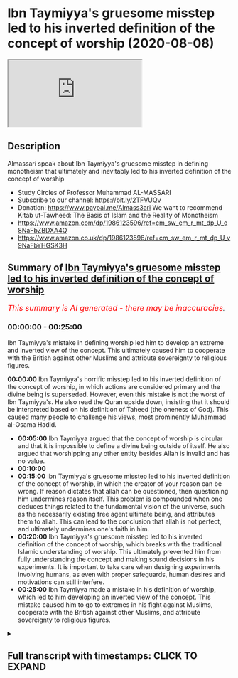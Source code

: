 # Ibn Taymiyya's gruesome misstep led to his inverted definition of the concept of worship (2020-08-08)

<iframe loading='lazy' allow='autoplay' src='https://www.youtube.com/embed/itqbL8KzOcs'></iframe>

## Description

Almassari speak about Ibn Taymiyya's gruesome misstep in defining monotheism that ultimately and inevitably led to his inverted definition of the concept of worship
- Study Circles of Professor Muhammad AL-MASSARI
- Subscribe to our channel: https://bit.ly/2TFVUQv
- Donation: https://www.paypal.me/Almass3ari
We want to recommend Kitab ut-Tawheed: The Basis of Islam and the Reality of Monotheism
- https://www.amazon.com/dp/1986123596/ref=cm_sw_em_r_mt_dp_U_o8NaFbZBDXA4Q
- https://www.amazon.co.uk/dp/1986123596/ref=cm_sw_em_r_mt_dp_U_v9NaFbYHGSK3H

## Summary of [Ibn Taymiyya's gruesome misstep led to his inverted definition of the concept of worship](https://www.youtube.com/watch?v=itqbL8KzOcs)


*<span style="color:red; font-size:125%">This summary is AI generated - there may be inaccuracies</span>. [](/)*

### <a onclick="modifyYTiframeseektime('0')">00:00:00</a> - <a onclick="modifyYTiframeseektime('1500')">00:25:00</a>

Ibn Taymiyya's mistake in defining worship led him to develop an extreme and inverted view of the concept. This ultimately caused him to cooperate with the British against other Muslims and attribute sovereignty to religious figures.

**<a onclick="modifyYTiframeseektime('0')">00:00:00</a>** Ibn Taymiyya's horrific misstep led to his inverted definition of the concept of worship, in which actions are considered primary and the divine being is superseded. However, even this mistake is not the worst of Ibn Taymiyya's. He also read the Quran upside down, insisting that it should be interpreted based on his definition of Taheed (the oneness of God). This caused many people to challenge his views, most prominently Muhammad al-Osama Hadid.
* **<a onclick="modifyYTiframeseektime('300')">00:05:00</a>** Ibn Taymiyya argued that the concept of worship is circular and that it is impossible to define a divine being outside of itself. He also argued that worshipping any other entity besides Allah is invalid and has no value.
* **<a onclick="modifyYTiframeseektime('600')">00:10:00</a>** 
* **<a onclick="modifyYTiframeseektime('900')">00:15:00</a>** Ibn Taymiyya's gruesome misstep led to his inverted definition of the concept of worship, in which the creator of your reason can be wrong. If reason dictates that allah can be questioned, then questioning him undermines reason itself. This problem is compounded when one deduces things related to the fundamental vision of the universe, such as the necessarily existing free agent ultimate being, and attributes them to allah. This can lead to the conclusion that allah is not perfect, and ultimately undermines one's faith in him.
* **<a onclick="modifyYTiframeseektime('1200')">00:20:00</a>** Ibn Taymiyya's gruesome misstep led to his inverted definition of the concept of worship, which breaks with the traditional Islamic understanding of worship. This ultimately prevented him from fully understanding the concept and making sound decisions in his experiments. It is important to take care when designing experiments involving humans, as even with proper safeguards, human desires and motivations can still interfere.
* **<a onclick="modifyYTiframeseektime('1500')">00:25:00</a>** Ibn Taymiyya made a mistake in his definition of worship, which led to him developing an inverted view of the concept. This mistake caused him to go to extremes in his fight against Muslims, cooperate with the British against other Muslims, and attribute sovereignty to religious figures.

<details><summary><h2>Full transcript with timestamps: CLICK TO EXPAND</h2></summary>

<a onclick="modifyYTiframeseektime('0')">0:00:00</a> [Music]  
<a onclick="modifyYTiframeseektime('28')">0:00:28</a> so we have just one question  
<a onclick="modifyYTiframeseektime('29')">0:00:29</a> today so which other scholar has so far  
<a onclick="modifyYTiframeseektime('32')">0:00:32</a> been able to point out  
<a onclick="modifyYTiframeseektime('34')">0:00:34</a> even tamiya's mistake of separating  
<a onclick="modifyYTiframeseektime('36')">0:00:36</a> actions from the burden  
<a onclick="modifyYTiframeseektime('42')">0:00:42</a> of action  
<a onclick="modifyYTiframeseektime('60')">0:01:00</a> he did not understand this is all  
<a onclick="modifyYTiframeseektime('62')">0:01:02</a> meaning just acknowledge me as the only  
<a onclick="modifyYTiframeseektime('63')">0:01:03</a> sovereign  
<a onclick="modifyYTiframeseektime('66')">0:01:06</a> so he he thought these these these  
<a onclick="modifyYTiframeseektime('68')">0:01:08</a> various actions are a bad and  
<a onclick="modifyYTiframeseektime('70')">0:01:10</a> and they are primary and then divine  
<a onclick="modifyYTiframeseektime('72')">0:01:12</a> being became the the  
<a onclick="modifyYTiframeseektime('73')">0:01:13</a> thing which is worshipped every time you  
<a onclick="modifyYTiframeseektime('75')">0:01:15</a> smile that you say the things which is  
<a onclick="modifyYTiframeseektime('76')">0:01:16</a> worthy of worshiping  
<a onclick="modifyYTiframeseektime('77')">0:01:17</a> so making the worship and acts of  
<a onclick="modifyYTiframeseektime('80')">0:01:20</a> worship the primary one  
<a onclick="modifyYTiframeseektime('81')">0:01:21</a> instead of that the divine being is the  
<a onclick="modifyYTiframeseektime('83')">0:01:23</a> entity which is  
<a onclick="modifyYTiframeseektime('85')">0:01:25</a> supranational who can act with free will  
<a onclick="modifyYTiframeseektime('87')">0:01:27</a> which you have with absolute power  
<a onclick="modifyYTiframeseektime('89')">0:01:29</a> nobody can but if you undermine his his  
<a onclick="modifyYTiframeseektime('92')">0:01:32</a> will  
<a onclick="modifyYTiframeseektime('93')">0:01:33</a> who he is the only one who controls  
<a onclick="modifyYTiframeseektime('94')">0:01:34</a> himself that's a divine being  
<a onclick="modifyYTiframeseektime('96')">0:01:36</a> there's no mention of creation normally  
<a onclick="modifyYTiframeseektime('98')">0:01:38</a> should we burden  
<a onclick="modifyYTiframeseektime('101')">0:01:41</a> the entity which has these attributes he  
<a onclick="modifyYTiframeseektime('103')">0:01:43</a> will understood allah is the one which  
<a onclick="modifyYTiframeseektime('105')">0:01:45</a> is being worshipped already  
<a onclick="modifyYTiframeseektime('106')">0:01:46</a> all of them are wrong that's what we  
<a onclick="modifyYTiframeseektime('108')">0:01:48</a> discussed extensively in the second part  
<a onclick="modifyYTiframeseektime('110')">0:01:50</a> of the book  
<a onclick="modifyYTiframeseektime('110')">0:01:50</a> which is being translated extensively  
<a onclick="modifyYTiframeseektime('113')">0:01:53</a> very extensively in all details with  
<a onclick="modifyYTiframeseektime('114')">0:01:54</a> every ayah with every  
<a onclick="modifyYTiframeseektime('116')">0:01:56</a> sentence and equating certain sentences  
<a onclick="modifyYTiframeseektime('118')">0:01:58</a> to other things and  
<a onclick="modifyYTiframeseektime('119')">0:01:59</a> deducing mathematical level precision of  
<a onclick="modifyYTiframeseektime('121')">0:02:01</a> equations  
<a onclick="modifyYTiframeseektime('122')">0:02:02</a> so that's even the most mistake uh the  
<a onclick="modifyYTiframeseektime('125')">0:02:05</a> people  
<a onclick="modifyYTiframeseektime('126')">0:02:06</a> got got stuck with the division of  
<a onclick="modifyYTiframeseektime('128')">0:02:08</a> taheed into this  
<a onclick="modifyYTiframeseektime('129')">0:02:09</a> division etcetera is it wrong nothing  
<a onclick="modifyYTiframeseektime('131')">0:02:11</a> definitely is wrong but some people  
<a onclick="modifyYTiframeseektime('133')">0:02:13</a> exposed that the division is wrong  
<a onclick="modifyYTiframeseektime('136')">0:02:16</a> because even the  
<a onclick="modifyYTiframeseektime('137')">0:02:17</a> the naming of them he meant that there  
<a onclick="modifyYTiframeseektime('140')">0:02:20</a> is wrong that's not right  
<a onclick="modifyYTiframeseektime('142')">0:02:22</a> right there there's only one supreme one  
<a onclick="modifyYTiframeseektime('143')">0:02:23</a> ultimate seven one lawmaker because it's  
<a onclick="modifyYTiframeseektime('145')">0:02:25</a> the meaning of  
<a onclick="modifyYTiframeseektime('146')">0:02:26</a> so he confused reverse the meaning  
<a onclick="modifyYTiframeseektime('149')">0:02:29</a> use for example when he discussed the  
<a onclick="modifyYTiframeseektime('151')">0:02:31</a> unity of the divine being  
<a onclick="modifyYTiframeseektime('153')">0:02:33</a> the one who can create and so on the eye  
<a onclick="modifyYTiframeseektime('154')">0:02:34</a> of uh  
<a onclick="modifyYTiframeseektime('166')">0:02:46</a> category of the divine being that's the  
<a onclick="modifyYTiframeseektime('168')">0:02:48</a> offspring of a divine being  
<a onclick="modifyYTiframeseektime('170')">0:02:50</a> or an entity which can create  
<a onclick="modifyYTiframeseektime('173')">0:02:53</a> and take his creation for himself and go  
<a onclick="modifyYTiframeseektime('174')">0:02:54</a> away  
<a onclick="modifyYTiframeseektime('177')">0:02:57</a> and the quran says clearly if that's  
<a onclick="modifyYTiframeseektime('179')">0:02:59</a> true then every  
<a onclick="modifyYTiframeseektime('180')">0:03:00</a> the divine being will have several  
<a onclick="modifyYTiframeseektime('183')">0:03:03</a> divine beasts that everyone will take  
<a onclick="modifyYTiframeseektime('184')">0:03:04</a> his creation go away but this is not  
<a onclick="modifyYTiframeseektime('186')">0:03:06</a> enough this by necessity  
<a onclick="modifyYTiframeseektime('187')">0:03:07</a> one must do not donate there's no way  
<a onclick="modifyYTiframeseektime('190')">0:03:10</a> and people say how can you take your  
<a onclick="modifyYTiframeseektime('191')">0:03:11</a> creation go away i want them to have to  
<a onclick="modifyYTiframeseektime('193')">0:03:13</a> with me by necessity because it's a  
<a onclick="modifyYTiframeseektime('195')">0:03:15</a> complete a complete cause of creation  
<a onclick="modifyYTiframeseektime('197')">0:03:17</a> so they will be done the conflict of the  
<a onclick="modifyYTiframeseektime('199')">0:03:19</a> causes which are perfect causes if  
<a onclick="modifyYTiframeseektime('201')">0:03:21</a> they are contingent and not perfect  
<a onclick="modifyYTiframeseektime('203')">0:03:23</a> cause no problem cooperation correlation  
<a onclick="modifyYTiframeseektime('204')">0:03:24</a> is necessary  
<a onclick="modifyYTiframeseektime('205')">0:03:25</a> but in the case of perfect cause  
<a onclick="modifyYTiframeseektime('207')">0:03:27</a> cooperation concept is impossible it  
<a onclick="modifyYTiframeseektime('209')">0:03:29</a> doesn't work  
<a onclick="modifyYTiframeseektime('210')">0:03:30</a> so then one will dominate the others but  
<a onclick="modifyYTiframeseektime('212')">0:03:32</a> we in the universe we don't see it like  
<a onclick="modifyYTiframeseektime('213')">0:03:33</a> there was this one  
<a onclick="modifyYTiframeseektime('214')">0:03:34</a> clearly well established well organized  
<a onclick="modifyYTiframeseektime('216')">0:03:36</a> according to one law so this is  
<a onclick="modifyYTiframeseektime('218')">0:03:38</a> impossible  
<a onclick="modifyYTiframeseektime('219')">0:03:39</a> uh so uh in that in all the in that that  
<a onclick="modifyYTiframeseektime('223')">0:03:43</a> the word is used and we when he expanded  
<a onclick="modifyYTiframeseektime('225')">0:03:45</a> that in a very  
<a onclick="modifyYTiframeseektime('226')">0:03:46</a> logical and uh beautiful expansion he  
<a onclick="modifyYTiframeseektime('229')">0:03:49</a> substituted  
<a onclick="modifyYTiframeseektime('231')">0:03:51</a> everywhere which is which is a blatant  
<a onclick="modifyYTiframeseektime('234')">0:03:54</a> uh a blatant mistake beloved error not  
<a onclick="modifyYTiframeseektime('237')">0:03:57</a> acceptable it's almost  
<a onclick="modifyYTiframeseektime('239')">0:03:59</a> almost telling allah that you have used  
<a onclick="modifyYTiframeseektime('241')">0:04:01</a> the wrong word almost  
<a onclick="modifyYTiframeseektime('242')">0:04:02</a> so almost bordering on that he didn't  
<a onclick="modifyYTiframeseektime('244')">0:04:04</a> intend to do that but  
<a onclick="modifyYTiframeseektime('246')">0:04:06</a> because he was so obsessed with his  
<a onclick="modifyYTiframeseektime('248')">0:04:08</a> definition of  
<a onclick="modifyYTiframeseektime('249')">0:04:09</a> that he he even read the quran upside  
<a onclick="modifyYTiframeseektime('252')">0:04:12</a> down  
<a onclick="modifyYTiframeseektime('253')">0:04:13</a> he said the quran  
<a onclick="modifyYTiframeseektime('257')">0:04:17</a> he should have said so my definition  
<a onclick="modifyYTiframeseektime('260')">0:04:20</a> must be wrong i must go back instead he  
<a onclick="modifyYTiframeseektime('262')">0:04:22</a> put his definition and  
<a onclick="modifyYTiframeseektime('263')">0:04:23</a> on top of the quran based on some  
<a onclick="modifyYTiframeseektime('266')">0:04:26</a> historic evidence mr osama hadid it  
<a onclick="modifyYTiframeseektime('269')">0:04:29</a> can't be the quran must be the dominant  
<a onclick="modifyYTiframeseektime('270')">0:04:30</a> one  
<a onclick="modifyYTiframeseektime('271')">0:04:31</a> and not the hadith  
<a onclick="modifyYTiframeseektime('274')">0:04:34</a> so that's so nobody pointed that in that  
<a onclick="modifyYTiframeseektime('276')">0:04:36</a> way in that sense but some people  
<a onclick="modifyYTiframeseektime('278')">0:04:38</a> pointed that this division is not  
<a onclick="modifyYTiframeseektime('280')">0:04:40</a> it's not proper it has weaknesses the  
<a onclick="modifyYTiframeseektime('282')">0:04:42</a> definition of ibadah as  
<a onclick="modifyYTiframeseektime('284')">0:04:44</a> as as they mentioned as acts is also  
<a onclick="modifyYTiframeseektime('286')">0:04:46</a> wrong is not persuasive  
<a onclick="modifyYTiframeseektime('287')">0:04:47</a> but also the definition which uh a  
<a onclick="modifyYTiframeseektime('290')">0:04:50</a> recent scholar who died very recently  
<a onclick="modifyYTiframeseektime('292')">0:04:52</a> recently like maybe 50 years ago i think  
<a onclick="modifyYTiframeseektime('295')">0:04:55</a> i remember i saw him at my grandfather's  
<a onclick="modifyYTiframeseektime('298')">0:04:58</a> seclusion room in the maki  
<a onclick="modifyYTiframeseektime('301')">0:05:01</a> but i remember seeing him faintly i'm  
<a onclick="modifyYTiframeseektime('303')">0:05:03</a> not sure if it's  
<a onclick="modifyYTiframeseektime('305')">0:05:05</a> a very one of the best  
<a onclick="modifyYTiframeseektime('308')">0:05:08</a> pseudo-ahabi but he is more  
<a onclick="modifyYTiframeseektime('312')">0:05:12</a> qualified and meticulous than most  
<a onclick="modifyYTiframeseektime('314')">0:05:14</a> wahabi the people do not know him very  
<a onclick="modifyYTiframeseektime('316')">0:05:16</a> much as well  
<a onclick="modifyYTiframeseektime('319')">0:05:19</a> he wrote about 600 pages a  
<a onclick="modifyYTiframeseektime('322')">0:05:22</a> huge book called trying to  
<a onclick="modifyYTiframeseektime('325')">0:05:25</a> explain and develop  
<a onclick="modifyYTiframeseektime('329')">0:05:29</a> and he took the wrong way for example he  
<a onclick="modifyYTiframeseektime('330')">0:05:30</a> discussed alibaba in the community  
<a onclick="modifyYTiframeseektime('332')">0:05:32</a> and what he takes a very narration  
<a onclick="modifyYTiframeseektime('334')">0:05:34</a> whatever so on  
<a onclick="modifyYTiframeseektime('342')">0:05:42</a> and this is from us not from the prophet  
<a onclick="modifyYTiframeseektime('344')">0:05:44</a> how do we know that knew that's exactly  
<a onclick="modifyYTiframeseektime('346')">0:05:46</a> what was happening beside it was  
<a onclick="modifyYTiframeseektime('347')">0:05:47</a> misunderstood then he went to a people  
<a onclick="modifyYTiframeseektime('350')">0:05:50</a> of hoot  
<a onclick="modifyYTiframeseektime('350')">0:05:50</a> and so on and he came to 600 pages and  
<a onclick="modifyYTiframeseektime('353')">0:05:53</a> ultimately he did not  
<a onclick="modifyYTiframeseektime('354')">0:05:54</a> end in any the definition of verbatim  
<a onclick="modifyYTiframeseektime('356')">0:05:56</a> which is which  
<a onclick="modifyYTiframeseektime('358')">0:05:58</a> uh which makes any in any solid sense  
<a onclick="modifyYTiframeseektime('360')">0:06:00</a> under a counter example to it  
<a onclick="modifyYTiframeseektime('364')">0:06:04</a> because the definition is wrong because  
<a onclick="modifyYTiframeseektime('366')">0:06:06</a> it is attempt to give about us something  
<a onclick="modifyYTiframeseektime('368')">0:06:08</a> independent for the concept of illah  
<a onclick="modifyYTiframeseektime('370')">0:06:10</a> it's not possible  
<a onclick="modifyYTiframeseektime('374')">0:06:14</a> when we say we worship allah or whether  
<a onclick="modifyYTiframeseektime('377')">0:06:17</a> the hindus say we worship shiva  
<a onclick="modifyYTiframeseektime('379')">0:06:19</a> that's what we mean to a divine entity  
<a onclick="modifyYTiframeseektime('381')">0:06:21</a> it has to be a divine divinity must be  
<a onclick="modifyYTiframeseektime('383')">0:06:23</a> defined before  
<a onclick="modifyYTiframeseektime('385')">0:06:25</a> but because the people only say we we  
<a onclick="modifyYTiframeseektime('387')">0:06:27</a> worship this divine being and the jewish  
<a onclick="modifyYTiframeseektime('388')">0:06:28</a> the things worship etc so it looks like  
<a onclick="modifyYTiframeseektime('390')">0:06:30</a> circle it's not circular it appears  
<a onclick="modifyYTiframeseektime('392')">0:06:32</a> circular  
<a onclick="modifyYTiframeseektime('393')">0:06:33</a> it becomes circular only when you try to  
<a onclick="modifyYTiframeseektime('394')">0:06:34</a> make the a  
<a onclick="modifyYTiframeseektime('396')">0:06:36</a> by the independent from the divinity  
<a onclick="modifyYTiframeseektime('399')">0:06:39</a> the moment you recognize that then you  
<a onclick="modifyYTiframeseektime('401')">0:06:41</a> will not fall into circularity and then  
<a onclick="modifyYTiframeseektime('402')">0:06:42</a> the definition will be clear  
<a onclick="modifyYTiframeseektime('404')">0:06:44</a> abadda will be 11 to recognize me as the  
<a onclick="modifyYTiframeseektime('408')">0:06:48</a> only  
<a onclick="modifyYTiframeseektime('409')">0:06:49</a> lord and sumarian the only divine entity  
<a onclick="modifyYTiframeseektime('411')">0:06:51</a> there is no other divine except me  
<a onclick="modifyYTiframeseektime('413')">0:06:53</a> unless there is worshiping allah by  
<a onclick="modifyYTiframeseektime('415')">0:06:55</a> definition must be  
<a onclick="modifyYTiframeseektime('417')">0:06:57</a> into hate if you worship anyone beside  
<a onclick="modifyYTiframeseektime('419')">0:06:59</a> allah then you are not wahed and  
<a onclick="modifyYTiframeseektime('426')">0:07:06</a> you don't recognize him as this is the  
<a onclick="modifyYTiframeseektime('429')">0:07:09</a> only sovereign lord if you don't  
<a onclick="modifyYTiframeseektime('431')">0:07:11</a> recognize that there's nothing  
<a onclick="modifyYTiframeseektime('432')">0:07:12</a> your mother is gone so i  
<a onclick="modifyYTiframeseektime('436')">0:07:16</a> share with anybody uh a sovereignty it's  
<a onclick="modifyYTiframeseektime('439')">0:07:19</a> not possible  
<a onclick="modifyYTiframeseektime('439')">0:07:19</a> by the way the benefits of reason is not  
<a onclick="modifyYTiframeseektime('442')">0:07:22</a> possible  
<a onclick="modifyYTiframeseektime('444')">0:07:24</a> ever impossible ever and also the  
<a onclick="modifyYTiframeseektime('446')">0:07:26</a> various counter examples  
<a onclick="modifyYTiframeseektime('452')">0:07:32</a> okay how come that the yusuf and the  
<a onclick="modifyYTiframeseektime('454')">0:07:34</a> family of yusuf means  
<a onclick="modifyYTiframeseektime('455')">0:07:35</a> you to him  
<a onclick="modifyYTiframeseektime('464')">0:07:44</a> so it's impossible allah cannot command  
<a onclick="modifyYTiframeseektime('465')">0:07:45</a> something which is just your reason  
<a onclick="modifyYTiframeseektime('467')">0:07:47</a> relates his divinity is impossible  
<a onclick="modifyYTiframeseektime('471')">0:07:51</a> so it can't be so worshipping  
<a onclick="modifyYTiframeseektime('474')">0:07:54</a> it's not even act of a bad could be act  
<a onclick="modifyYTiframeseektime('476')">0:07:56</a> of respect  
<a onclick="modifyYTiframeseektime('477')">0:07:57</a> could be a close support to strengthen  
<a onclick="modifyYTiframeseektime('479')">0:07:59</a> the dark matter whatever it is but it's  
<a onclick="modifyYTiframeseektime('480')">0:08:00</a> not imbalance  
<a onclick="modifyYTiframeseektime('481')">0:08:01</a> only if it is done to a divine being  
<a onclick="modifyYTiframeseektime('483')">0:08:03</a> some things you believe is reminding  
<a onclick="modifyYTiframeseektime('484')">0:08:04</a> is an act of worship to this divine  
<a onclick="modifyYTiframeseektime('486')">0:08:06</a> being expression of your  
<a onclick="modifyYTiframeseektime('488')">0:08:08</a> of your acknowledging over the of  
<a onclick="modifyYTiframeseektime('490')">0:08:10</a> divinity  
<a onclick="modifyYTiframeseektime('496')">0:08:16</a> itself so they can watch various deities  
<a onclick="modifyYTiframeseektime('499')">0:08:19</a> but if you watch of allah it's  
<a onclick="modifyYTiframeseektime('500')">0:08:20</a> impossible to achieve anybody else  
<a onclick="modifyYTiframeseektime('502')">0:08:22</a> because it has to entail the  
<a onclick="modifyYTiframeseektime('504')">0:08:24</a> unity of the divine by necessity if it's  
<a onclick="modifyYTiframeseektime('506')">0:08:26</a> not then it's not not worshipping  
<a onclick="modifyYTiframeseektime('507')">0:08:27</a> so the ones who say we worship allah and  
<a onclick="modifyYTiframeseektime('509')">0:08:29</a> worship for example uh  
<a onclick="modifyYTiframeseektime('511')">0:08:31</a> another entity they are not worshipping  
<a onclick="modifyYTiframeseektime('513')">0:08:33</a> allah they are  
<a onclick="modifyYTiframeseektime('514')">0:08:34</a> they are muslim they are definitely  
<a onclick="modifyYTiframeseektime('515')">0:08:35</a> allah and their worship is invalid  
<a onclick="modifyYTiframeseektime('519')">0:08:39</a> has no value because worship is the only  
<a onclick="modifyYTiframeseektime('522')">0:08:42</a> and ultimate sovereign  
<a onclick="modifyYTiframeseektime('525')">0:08:45</a> including the other divine attributes  
<a onclick="modifyYTiframeseektime('526')">0:08:46</a> what is the peak of divine attributes  
<a onclick="modifyYTiframeseektime('527')">0:08:47</a> the peak of the  
<a onclick="modifyYTiframeseektime('528')">0:08:48</a> top peak of the island is is  
<a onclick="modifyYTiframeseektime('531')">0:08:51</a> sovereignty not opposite so when when  
<a onclick="modifyYTiframeseektime('535')">0:08:55</a> some  
<a onclick="modifyYTiframeseektime('535')">0:08:55</a> medical we have books  
<a onclick="modifyYTiframeseektime('540')">0:09:00</a> which shows that the people are mentally  
<a onclick="modifyYTiframeseektime('545')">0:09:05</a>  mentally sick  
<a onclick="modifyYTiframeseektime('576')">0:09:36</a> assembly assembly absorpt is simply  
<a onclick="modifyYTiframeseektime('579')">0:09:39</a> refuted by all these  
<a onclick="modifyYTiframeseektime('580')">0:09:40</a> these these evidences even in in  
<a onclick="modifyYTiframeseektime('582')">0:09:42</a> particular like  
<a onclick="modifyYTiframeseektime('583')">0:09:43</a> how come that the people of yusuf made  
<a onclick="modifyYTiframeseektime('586')">0:09:46</a> sujud to him  
<a onclick="modifyYTiframeseektime('587')">0:09:47</a> uh and one of them is a prophet his  
<a onclick="modifyYTiframeseektime('589')">0:09:49</a> father himself is a prophet soul  
<a onclick="modifyYTiframeseektime('590')">0:09:50</a> so he must commit an actor this way his  
<a onclick="modifyYTiframeseektime('593')">0:09:53</a> mouth was  
<a onclick="modifyYTiframeseektime('593')">0:09:53</a> no no because it's allowed by allah so  
<a onclick="modifyYTiframeseektime('595')">0:09:55</a> how come that that worshipping we say  
<a onclick="modifyYTiframeseektime('597')">0:09:57</a> someone said elijah is allowed  
<a onclick="modifyYTiframeseektime('598')">0:09:58</a> no it's not exactly nothing but it's  
<a onclick="modifyYTiframeseektime('600')">0:10:00</a> something else so if you do this  
<a onclick="modifyYTiframeseektime('602')">0:10:02</a> unless another consideration what's the  
<a onclick="modifyYTiframeseektime('604')">0:10:04</a> other consideration with their mother  
<a onclick="modifyYTiframeseektime('605')">0:10:05</a> the same with boy  
<a onclick="modifyYTiframeseektime('607')">0:10:07</a> how come when japanese beat each other  
<a onclick="modifyYTiframeseektime('609')">0:10:09</a> they usually they don't shake hands they  
<a onclick="modifyYTiframeseektime('611')">0:10:11</a> just bow  
<a onclick="modifyYTiframeseektime('612')">0:10:12</a> is that boring they're bad and with  
<a onclick="modifyYTiframeseektime('613')">0:10:13</a> respect but you look like requests  
<a onclick="modifyYTiframeseektime('616')">0:10:16</a> sometimes just take the  
<a onclick="modifyYTiframeseektime('630')">0:10:30</a> as a divine being so divinity must be  
<a onclick="modifyYTiframeseektime('633')">0:10:33</a> ahead  
<a onclick="modifyYTiframeseektime('634')">0:10:34</a> first and foremost divine or divinity  
<a onclick="modifyYTiframeseektime('636')">0:10:36</a> what's the meaning of divine  
<a onclick="modifyYTiframeseektime('639')">0:10:39</a> when that's settled and this  
<a onclick="modifyYTiframeseektime('642')">0:10:42</a> established that there's only one divine  
<a onclick="modifyYTiframeseektime('643')">0:10:43</a> being the only one and only allah  
<a onclick="modifyYTiframeseektime('646')">0:10:46</a> if anybody which is only one otherwise  
<a onclick="modifyYTiframeseektime('650')">0:10:50</a> it's a dead  
<a onclick="modifyYTiframeseektime('651')">0:10:51</a> non-divine blind death  
<a onclick="modifyYTiframeseektime('654')">0:10:54</a> dead mother called you called nature or  
<a onclick="modifyYTiframeseektime('656')">0:10:56</a> called mataro or whatever you call it  
<a onclick="modifyYTiframeseektime('658')">0:10:58</a> this will be atheism that's the only  
<a onclick="modifyYTiframeseektime('661')">0:11:01</a> possible possibility of reasons  
<a onclick="modifyYTiframeseektime('662')">0:11:02</a> everything is not there it is not  
<a onclick="modifyYTiframeseektime('664')">0:11:04</a> possible  
<a onclick="modifyYTiframeseektime('670')">0:11:10</a> clearly is  
<a onclick="modifyYTiframeseektime('675')">0:11:15</a> until you settle the definition of  
<a onclick="modifyYTiframeseektime('676')">0:11:16</a> divinity and the fundamental issue of  
<a onclick="modifyYTiframeseektime('678')">0:11:18</a> creation who created  
<a onclick="modifyYTiframeseektime('680')">0:11:20</a> who is this the sovereign who is the  
<a onclick="modifyYTiframeseektime('681')">0:11:21</a> only sovereign by the s  
<a onclick="modifyYTiframeseektime('701')">0:11:41</a> what do i do she actually worship use  
<a onclick="modifyYTiframeseektime('702')">0:11:42</a> order nothing only one comment  
<a onclick="modifyYTiframeseektime('705')">0:11:45</a> don't touch this three that's it go  
<a onclick="modifyYTiframeseektime('707')">0:11:47</a> around do whatever you want  
<a onclick="modifyYTiframeseektime('709')">0:11:49</a> except this one tree just one comma it's  
<a onclick="modifyYTiframeseektime('711')">0:11:51</a> not even bowing or stretching or  
<a onclick="modifyYTiframeseektime('713')">0:11:53</a> or kissing walls or nothing and it's  
<a onclick="modifyYTiframeseektime('717')">0:11:57</a> almost certain that they were not  
<a onclick="modifyYTiframeseektime('718')">0:11:58</a> ordered to to to have record or  
<a onclick="modifyYTiframeseektime('720')">0:12:00</a> anything maybe later we don't know  
<a onclick="modifyYTiframeseektime('721')">0:12:01</a> anyway there's nothing in the quran  
<a onclick="modifyYTiframeseektime('723')">0:12:03</a> evidence there's nothing  
<a onclick="modifyYTiframeseektime('724')">0:12:04</a> we are no order given to adam except  
<a onclick="modifyYTiframeseektime('726')">0:12:06</a> except this one  
<a onclick="modifyYTiframeseektime('727')">0:12:07</a> don't eat from this one sweet victory  
<a onclick="modifyYTiframeseektime('729')">0:12:09</a> that's the only the she had the only  
<a onclick="modifyYTiframeseektime('730')">0:12:10</a> command the only law he had nothing else  
<a onclick="modifyYTiframeseektime('740')">0:12:20</a> he was nothing he was not a habit he was  
<a onclick="modifyYTiframeseektime('743')">0:12:23</a> mushrik he was not he was differently  
<a onclick="modifyYTiframeseektime('744')">0:12:24</a> among  
<a onclick="modifyYTiframeseektime('744')">0:12:24</a> this he was he was movement that was  
<a onclick="modifyYTiframeseektime('747')">0:12:27</a> enough that's all that he had  
<a onclick="modifyYTiframeseektime('748')">0:12:28</a> but it was enough and even that he could  
<a onclick="modifyYTiframeseektime('750')">0:12:30</a> not fulfill for whatever  
<a onclick="modifyYTiframeseektime('752')">0:12:32</a> reason and weakness but but that's it  
<a onclick="modifyYTiframeseektime('755')">0:12:35</a> that's what has happened  
<a onclick="modifyYTiframeseektime('758')">0:12:38</a> so he was a habit he had the full ibadah  
<a onclick="modifyYTiframeseektime('762')">0:12:42</a> because he acknowledged his lord  
<a onclick="modifyYTiframeseektime('764')">0:12:44</a> and he knew that he was mistaken we have  
<a onclick="modifyYTiframeseektime('766')">0:12:46</a> committed a mistake  
<a onclick="modifyYTiframeseektime('768')">0:12:48</a> we have done injustice and we wronged  
<a onclick="modifyYTiframeseektime('769')">0:12:49</a> ourselves when we listen to the  
<a onclick="modifyYTiframeseektime('772')">0:12:52</a> devil's whispering so we ask for  
<a onclick="modifyYTiframeseektime('775')">0:12:55</a> forgiveness  
<a onclick="modifyYTiframeseektime('776')">0:12:56</a> acknowledging that he transitions with  
<a onclick="modifyYTiframeseektime('778')">0:12:58</a> the order of the lord  
<a onclick="modifyYTiframeseektime('779')">0:12:59</a> not like him he did not please refused  
<a onclick="modifyYTiframeseektime('783')">0:13:03</a> i am suffering too you are not only  
<a onclick="modifyYTiframeseektime('785')">0:13:05</a> sorry i am civilian with you  
<a onclick="modifyYTiframeseektime('788')">0:13:08</a> so became kafir and stuck with mushrik  
<a onclick="modifyYTiframeseektime('791')">0:13:11</a> because of arrogance for declaring  
<a onclick="modifyYTiframeseektime('792')">0:13:12</a> himself to be  
<a onclick="modifyYTiframeseektime('794')">0:13:14</a> able to seek out guess what allah  
<a onclick="modifyYTiframeseektime('796')">0:13:16</a> commands nobody can secure  
<a onclick="modifyYTiframeseektime('797')">0:13:17</a> allah commands it's impossible this will  
<a onclick="modifyYTiframeseektime('800')">0:13:20</a> under my reason we'll discuss that when  
<a onclick="modifyYTiframeseektime('802')">0:13:22</a> we come to these things more detail  
<a onclick="modifyYTiframeseektime('803')">0:13:23</a> it will not only it will admire my  
<a onclick="modifyYTiframeseektime('805')">0:13:25</a> sharia for my reason  
<a onclick="modifyYTiframeseektime('807')">0:13:27</a> because reason will be will be then  
<a onclick="modifyYTiframeseektime('808')">0:13:28</a> destroyed completely  
<a onclick="modifyYTiframeseektime('813')">0:13:33</a> that the ultimate rational being can be  
<a onclick="modifyYTiframeseektime('815')">0:13:35</a> questioned by a lower  
<a onclick="modifyYTiframeseektime('817')">0:13:37</a> secondary being that's impossible the  
<a onclick="modifyYTiframeseektime('820')">0:13:40</a> lower secondary being could not have  
<a onclick="modifyYTiframeseektime('821')">0:13:41</a> been possibly being being rational  
<a onclick="modifyYTiframeseektime('823')">0:13:43</a> without the other ultimate creator  
<a onclick="modifyYTiframeseektime('826')">0:13:46</a> giving him this rationality so if thus  
<a onclick="modifyYTiframeseektime('828')">0:13:48</a> financiality is rational and good  
<a onclick="modifyYTiframeseektime('830')">0:13:50</a> then should be acknowledged that the  
<a onclick="modifyYTiframeseektime('831')">0:13:51</a> supreme one is the most rational  
<a onclick="modifyYTiframeseektime('833')">0:13:53</a> and must be the haqq whatever his  
<a onclick="modifyYTiframeseektime('835')">0:13:55</a> motivation and intention  
<a onclick="modifyYTiframeseektime('836')">0:13:56</a> is you don't need to know that but you  
<a onclick="modifyYTiframeseektime('838')">0:13:58</a> know the fundamental and his  
<a onclick="modifyYTiframeseektime('839')">0:13:59</a> of absolute perfect and absolutely  
<a onclick="modifyYTiframeseektime('841')">0:14:01</a> infallible  
<a onclick="modifyYTiframeseektime('843')">0:14:03</a> so it must be hack and absolute help you  
<a onclick="modifyYTiframeseektime('846')">0:14:06</a> must be wrong  
<a onclick="modifyYTiframeseektime('847')">0:14:07</a> by necessity of reason otherwise there  
<a onclick="modifyYTiframeseektime('848')">0:14:08</a> is no collapse and if your reason is  
<a onclick="modifyYTiframeseektime('851')">0:14:11</a> wrong  
<a onclick="modifyYTiframeseektime('852')">0:14:12</a> and your brain is misconstructed and  
<a onclick="modifyYTiframeseektime('855')">0:14:15</a> miswired  
<a onclick="modifyYTiframeseektime('857')">0:14:17</a> then for theory how can you trust them  
<a onclick="modifyYTiframeseektime('858')">0:14:18</a> as well but we know that the brain  
<a onclick="modifyYTiframeseektime('860')">0:14:20</a> cannot be misuad  
<a onclick="modifyYTiframeseektime('861')">0:14:21</a> it cannot be having like the pentium 4  
<a onclick="modifyYTiframeseektime('863')">0:14:23</a> which intel we saw heard  
<a onclick="modifyYTiframeseektime('866')">0:14:26</a> in some calculations it was a scandal in  
<a onclick="modifyYTiframeseektime('868')">0:14:28</a> the 90s that cannot cannot happen  
<a onclick="modifyYTiframeseektime('870')">0:14:30</a> there's not yeah some brains are miss  
<a onclick="modifyYTiframeseektime('872')">0:14:32</a> one some you are mental but they are  
<a onclick="modifyYTiframeseektime('874')">0:14:34</a> excluded from  
<a onclick="modifyYTiframeseektime('875')">0:14:35</a> accountability in in your qiyam and that  
<a onclick="modifyYTiframeseektime('877')">0:14:37</a> they have in the universe because  
<a onclick="modifyYTiframeseektime('878')">0:14:38</a> no no no created contingent being can be  
<a onclick="modifyYTiframeseektime('881')">0:14:41</a> perfect by necessity  
<a onclick="modifyYTiframeseektime('882')">0:14:42</a> they will must be in the creation there  
<a onclick="modifyYTiframeseektime('884')">0:14:44</a> must be some deficiencies and allah  
<a onclick="modifyYTiframeseektime('886')">0:14:46</a> legislated for that how to deal and how  
<a onclick="modifyYTiframeseektime('888')">0:14:48</a> know how to deal with that in the  
<a onclick="modifyYTiframeseektime('889')">0:14:49</a> universe and sometimes you show you  
<a onclick="modifyYTiframeseektime('890')">0:14:50</a> allah's power  
<a onclick="modifyYTiframeseektime('891')">0:14:51</a> and show you that you are contingent and  
<a onclick="modifyYTiframeseektime('892')">0:14:52</a> limited  
<a onclick="modifyYTiframeseektime('895')">0:14:55</a> but even but if you are really not not  
<a onclick="modifyYTiframeseektime('897')">0:14:57</a> one of these mentally drained  
<a onclick="modifyYTiframeseektime('899')">0:14:59</a> then you cannot by necessity assuming  
<a onclick="modifyYTiframeseektime('900')">0:15:00</a> that your reason is right and the  
<a onclick="modifyYTiframeseektime('902')">0:15:02</a> creator of this your reason  
<a onclick="modifyYTiframeseektime('903')">0:15:03</a> can be wrong who is absolute and perfect  
<a onclick="modifyYTiframeseektime('906')">0:15:06</a> is ancestry existing so his reason is  
<a onclick="modifyYTiframeseektime('908')">0:15:08</a> ultimate and rational  
<a onclick="modifyYTiframeseektime('909')">0:15:09</a> he cannot be arrested ever you can be  
<a onclick="modifyYTiframeseektime('912')">0:15:12</a> you can't fall into rationality because  
<a onclick="modifyYTiframeseektime('915')">0:15:15</a> you are contingent you are finite but  
<a onclick="modifyYTiframeseektime('916')">0:15:16</a> the infinite one is impossible  
<a onclick="modifyYTiframeseektime('918')">0:15:18</a> because necessarily existing because  
<a onclick="modifyYTiframeseektime('920')">0:15:20</a> everything she has an attribute it has  
<a onclick="modifyYTiframeseektime('921')">0:15:21</a> it in  
<a onclick="modifyYTiframeseektime('922')">0:15:22</a> its fullest absolutely complete perfect  
<a onclick="modifyYTiframeseektime('926')">0:15:26</a> way or it has no attribute if an  
<a onclick="modifyYTiframeseektime('927')">0:15:27</a> attribute is not befitting for a  
<a onclick="modifyYTiframeseektime('929')">0:15:29</a> necessary existing being then he doesn't  
<a onclick="modifyYTiframeseektime('931')">0:15:31</a> have that activity either zero or  
<a onclick="modifyYTiframeseektime('932')">0:15:32</a> infinity attributes are either zero he  
<a onclick="modifyYTiframeseektime('934')">0:15:34</a> doesn't have it or he has an infinite  
<a onclick="modifyYTiframeseektime('936')">0:15:36</a> and complete and unlimited uh  
<a onclick="modifyYTiframeseektime('939')">0:15:39</a> capacity so so if reason dictate that  
<a onclick="modifyYTiframeseektime('944')">0:15:44</a> then questioning allah will under my  
<a onclick="modifyYTiframeseektime('946')">0:15:46</a> reason  
<a onclick="modifyYTiframeseektime('948')">0:15:48</a> allah says  
<a onclick="modifyYTiframeseektime('951')">0:15:51</a> he is not questioning what he does  
<a onclick="modifyYTiframeseektime('961')">0:16:01</a> impossible otherwise if the necessarily  
<a onclick="modifyYTiframeseektime('963')">0:16:03</a> existing  
<a onclick="modifyYTiframeseektime('964')">0:16:04</a> free agent ultimate being necessarily  
<a onclick="modifyYTiframeseektime('967')">0:16:07</a> existing can be  
<a onclick="modifyYTiframeseektime('968')">0:16:08</a> questioned meaning reason itself can't  
<a onclick="modifyYTiframeseektime('970')">0:16:10</a> be questioned but then these are all  
<a onclick="modifyYTiframeseektime('972')">0:16:12</a> collapsed  
<a onclick="modifyYTiframeseektime('973')">0:16:13</a> collapse then the whole construct of of  
<a onclick="modifyYTiframeseektime('975')">0:16:15</a> the universe understanding of the  
<a onclick="modifyYTiframeseektime('976')">0:16:16</a> universe that's being created not  
<a onclick="modifyYTiframeseektime('978')">0:16:18</a> created or collapsed  
<a onclick="modifyYTiframeseektime('978')">0:16:18</a> we don't know what's going on then we're  
<a onclick="modifyYTiframeseektime('980')">0:16:20</a> like we're like in a mental house  
<a onclick="modifyYTiframeseektime('982')">0:16:22</a> obviously if someone's come to a  
<a onclick="modifyYTiframeseektime('984')">0:16:24</a> situation he would be like in a state of  
<a onclick="modifyYTiframeseektime('986')">0:16:26</a> suspense  
<a onclick="modifyYTiframeseektime('987')">0:16:27</a> and like like a sick person for some  
<a onclick="modifyYTiframeseektime('989')">0:16:29</a> time until he comes concluding and  
<a onclick="modifyYTiframeseektime('990')">0:16:30</a> conclude like the cut  
<a onclick="modifyYTiframeseektime('992')">0:16:32</a> unlike that that's impossible  
<a onclick="modifyYTiframeseektime('995')">0:16:35</a> at least my basic rationality and my  
<a onclick="modifyYTiframeseektime('997')">0:16:37</a> spirit recognition that i exist and i am  
<a onclick="modifyYTiframeseektime('998')">0:16:38</a> limited  
<a onclick="modifyYTiframeseektime('999')">0:16:39</a> is true that's the fundamental point and  
<a onclick="modifyYTiframeseektime('1001')">0:16:41</a> from there you build again  
<a onclick="modifyYTiframeseektime('1002')">0:16:42</a> and you are back to the necessity of  
<a onclick="modifyYTiframeseektime('1003')">0:16:43</a> reason  
<a onclick="modifyYTiframeseektime('1006')">0:16:46</a> so allah cannot be questioned  
<a onclick="modifyYTiframeseektime('1009')">0:16:49</a> uh injunctions can can be put in a  
<a onclick="modifyYTiframeseektime('1012')">0:16:52</a> matter of  
<a onclick="modifyYTiframeseektime('1013')">0:16:53</a> discussion anyone questioning allah  
<a onclick="modifyYTiframeseektime('1015')">0:16:55</a> judgment or ruling  
<a onclick="modifyYTiframeseektime('1017')">0:16:57</a> is is necessarily undermining reason or  
<a onclick="modifyYTiframeseektime('1021')">0:17:01</a> just playing games proclaiming that he  
<a onclick="modifyYTiframeseektime('1024')">0:17:04</a> believes in allah and he doesn't believe  
<a onclick="modifyYTiframeseektime('1025')">0:17:05</a> or he doesn't  
<a onclick="modifyYTiframeseektime('1026')">0:17:06</a> does did not understand what is the  
<a onclick="modifyYTiframeseektime('1028')">0:17:08</a> meaning of allah  
<a onclick="modifyYTiframeseektime('1032')">0:17:12</a> they did not give to allah though with  
<a onclick="modifyYTiframeseektime('1034')">0:17:14</a> the respect he deserved  
<a onclick="modifyYTiframeseektime('1036')">0:17:16</a> that whole universe in his hand  
<a onclick="modifyYTiframeseektime('1039')">0:17:19</a> and he controls everything it can't be  
<a onclick="modifyYTiframeseektime('1041')">0:17:21</a> otherwise  
<a onclick="modifyYTiframeseektime('1043')">0:17:23</a> so so that's that's the mistake i think  
<a onclick="modifyYTiframeseektime('1046')">0:17:26</a> every time he went and  
<a onclick="modifyYTiframeseektime('1047')">0:17:27</a> he was possibly offended by some sophie  
<a onclick="modifyYTiframeseektime('1051')">0:17:31</a> actions which we find undesirable or  
<a onclick="modifyYTiframeseektime('1053')">0:17:33</a> extreme  
<a onclick="modifyYTiframeseektime('1054')">0:17:34</a> at graves and things like that and  
<a onclick="modifyYTiframeseektime('1057')">0:17:37</a> somehow he came to the conclusion that  
<a onclick="modifyYTiframeseektime('1058')">0:17:38</a> his shirk  
<a onclick="modifyYTiframeseektime('1061')">0:17:41</a> or a type of minor circle should not be  
<a onclick="modifyYTiframeseektime('1063')">0:17:43</a> done this way for  
<a onclick="modifyYTiframeseektime('1064')">0:17:44</a> whatever reason maybe the considerations  
<a onclick="modifyYTiframeseektime('1065')">0:17:45</a> correct in certain acts  
<a onclick="modifyYTiframeseektime('1068')">0:17:48</a> even not necessary in all acts and then  
<a onclick="modifyYTiframeseektime('1070')">0:17:50</a> from there he  
<a onclick="modifyYTiframeseektime('1071')">0:17:51</a> concluded and developed and so on to at  
<a onclick="modifyYTiframeseektime('1073')">0:17:53</a> an attempt to undermine that and stop it  
<a onclick="modifyYTiframeseektime('1076')">0:17:56</a> and that's that's that's the problem  
<a onclick="modifyYTiframeseektime('1078')">0:17:58</a> when you when you deduce things  
<a onclick="modifyYTiframeseektime('1079')">0:17:59</a> related to fundamental vision of the  
<a onclick="modifyYTiframeseektime('1081')">0:18:01</a> universe and attribute to allah and how  
<a onclick="modifyYTiframeseektime('1083')">0:18:03</a> you relate it to grievous  
<a onclick="modifyYTiframeseektime('1084')">0:18:04</a> by letting your desire to a certain  
<a onclick="modifyYTiframeseektime('1087')">0:18:07</a> conclusion guide you no  
<a onclick="modifyYTiframeseektime('1089')">0:18:09</a> it should be what is the what is there  
<a onclick="modifyYTiframeseektime('1091')">0:18:11</a> how it works  
<a onclick="modifyYTiframeseektime('1092')">0:18:12</a> how it is interrelated by the system  
<a onclick="modifyYTiframeseektime('1094')">0:18:14</a> reason what is the result what's the  
<a onclick="modifyYTiframeseektime('1095')">0:18:15</a> conclusion that will come by itself  
<a onclick="modifyYTiframeseektime('1097')">0:18:17</a> in a good in a in its good time so this  
<a onclick="modifyYTiframeseektime('1100')">0:18:20</a> is this is uh  
<a onclick="modifyYTiframeseektime('1102')">0:18:22</a> this is the same problem if you do for  
<a onclick="modifyYTiframeseektime('1103')">0:18:23</a> example a scientific experiment to  
<a onclick="modifyYTiframeseektime('1104')">0:18:24</a> refuse something or prove something  
<a onclick="modifyYTiframeseektime('1107')">0:18:27</a> you ultimately did not do not come to  
<a onclick="modifyYTiframeseektime('1109')">0:18:29</a> the correct result because you are  
<a onclick="modifyYTiframeseektime('1111')">0:18:31</a> moved by certain desire it has to be  
<a onclick="modifyYTiframeseektime('1113')">0:18:33</a> done neutrally  
<a onclick="modifyYTiframeseektime('1115')">0:18:35</a> and that's the reason for the medical  
<a onclick="modifyYTiframeseektime('1117')">0:18:37</a> science put great weight on these  
<a onclick="modifyYTiframeseektime('1119')">0:18:39</a> placebo-controlled double-blinded  
<a onclick="modifyYTiframeseektime('1121')">0:18:41</a> experiments but  
<a onclick="modifyYTiframeseektime('1122')">0:18:42</a> they put overweight on that for some  
<a onclick="modifyYTiframeseektime('1124')">0:18:44</a> reason can be discussed otherwise  
<a onclick="modifyYTiframeseektime('1126')">0:18:46</a> but to neutralize any desire of of a  
<a onclick="modifyYTiframeseektime('1129')">0:18:49</a> good result or a bad result and  
<a onclick="modifyYTiframeseektime('1131')">0:18:51</a> it neutralized the feeling of the  
<a onclick="modifyYTiframeseektime('1133')">0:18:53</a> experimenter and also the one who  
<a onclick="modifyYTiframeseektime('1134')">0:18:54</a> received the medication for example  
<a onclick="modifyYTiframeseektime('1137')">0:18:57</a> he tried to originalize all that and go  
<a onclick="modifyYTiframeseektime('1139')">0:18:59</a> out of it because this desire and this  
<a onclick="modifyYTiframeseektime('1141')">0:19:01</a> this uh this willingness to have a  
<a onclick="modifyYTiframeseektime('1144')">0:19:04</a> result or to the furry future that could  
<a onclick="modifyYTiframeseektime('1146')">0:19:06</a> undermine  
<a onclick="modifyYTiframeseektime('1147')">0:19:07</a> um and still still the devil is in the  
<a onclick="modifyYTiframeseektime('1150')">0:19:10</a> detail for example if  
<a onclick="modifyYTiframeseektime('1151')">0:19:11</a> the sign of excellent is bad like for  
<a onclick="modifyYTiframeseektime('1153')">0:19:13</a> example this and let's just let's  
<a onclick="modifyYTiframeseektime('1154')">0:19:14</a> mention that casually before we close  
<a onclick="modifyYTiframeseektime('1155')">0:19:15</a> conclude  
<a onclick="modifyYTiframeseektime('1156')">0:19:16</a> there isn't controversy about  
<a onclick="modifyYTiframeseektime('1158')">0:19:18</a> heterozygous  
<a onclick="modifyYTiframeseektime('1160')">0:19:20</a> and now now trump despite the voice  
<a onclick="modifyYTiframeseektime('1163')">0:19:23</a> stupidity adopted that  
<a onclick="modifyYTiframeseektime('1164')">0:19:24</a> he went maybe overbought but because  
<a onclick="modifyYTiframeseektime('1166')">0:19:26</a> political opposition and this because he  
<a onclick="modifyYTiframeseektime('1168')">0:19:28</a> is confront  
<a onclick="modifyYTiframeseektime('1168')">0:19:28</a> confrontation with the medical  
<a onclick="modifyYTiframeseektime('1170')">0:19:30</a> establishment in america which is  
<a onclick="modifyYTiframeseektime('1171')">0:19:31</a> definitely has become like a cherishing  
<a onclick="modifyYTiframeseektime('1173')">0:19:33</a> oppressive church  
<a onclick="modifyYTiframeseektime('1175')">0:19:35</a> they did some experimentation i am  
<a onclick="modifyYTiframeseektime('1176')">0:19:36</a> doubtful about that experimentation  
<a onclick="modifyYTiframeseektime('1178')">0:19:38</a> or that clinical trial has been done  
<a onclick="modifyYTiframeseektime('1181')">0:19:41</a> done in a clean way and well designed  
<a onclick="modifyYTiframeseektime('1182')">0:19:42</a> for example  
<a onclick="modifyYTiframeseektime('1183')">0:19:43</a> everyone knows this is the education  
<a onclick="modifyYTiframeseektime('1184')">0:19:44</a> which is well known now for how many  
<a onclick="modifyYTiframeseektime('1186')">0:19:46</a> years  
<a onclick="modifyYTiframeseektime('1186')">0:19:46</a> 30 40 years for malaria and so on and we  
<a onclick="modifyYTiframeseektime('1189')">0:19:49</a> know  
<a onclick="modifyYTiframeseektime('1189')">0:19:49</a> i think well established since the 80s  
<a onclick="modifyYTiframeseektime('1191')">0:19:51</a> that there have been death cases where  
<a onclick="modifyYTiframeseektime('1193')">0:19:53</a> this for these people who harvest  
<a onclick="modifyYTiframeseektime('1195')">0:19:55</a> certain or heart condition especially  
<a onclick="modifyYTiframeseektime('1197')">0:19:57</a> special certain other conditions with  
<a onclick="modifyYTiframeseektime('1199')">0:19:59</a> any heart condition  
<a onclick="modifyYTiframeseektime('1200')">0:20:00</a> so it's clear that there's a  
<a onclick="modifyYTiframeseektime('1202')">0:20:02</a> contraindication there this should not  
<a onclick="modifyYTiframeseektime('1204')">0:20:04</a> be given to anyone without condition  
<a onclick="modifyYTiframeseektime('1205')">0:20:05</a> so any experimental design we should not  
<a onclick="modifyYTiframeseektime('1207')">0:20:07</a> exclude those without  
<a onclick="modifyYTiframeseektime('1208')">0:20:08</a> conditions is a faulty design  
<a onclick="modifyYTiframeseektime('1211')">0:20:11</a> it should be excluded we know that  
<a onclick="modifyYTiframeseektime('1213')">0:20:13</a> already we should exclude that we should  
<a onclick="modifyYTiframeseektime('1215')">0:20:15</a> apply that or try it only on those who  
<a onclick="modifyYTiframeseektime('1217')">0:20:17</a> have no heart condition  
<a onclick="modifyYTiframeseektime('1219')">0:20:19</a> either with cetitude they have a medical  
<a onclick="modifyYTiframeseektime('1220')">0:20:20</a> history etcetera about that  
<a onclick="modifyYTiframeseektime('1223')">0:20:23</a> or artists with high probability then  
<a onclick="modifyYTiframeseektime('1225')">0:20:25</a> from those only we apply that that  
<a onclick="modifyYTiframeseektime('1227')">0:20:27</a> that and that has to be applied  
<a onclick="modifyYTiframeseektime('1229')">0:20:29</a> neutrally  
<a onclick="modifyYTiframeseektime('1230')">0:20:30</a> then there's a problem also what is the  
<a onclick="modifyYTiframeseektime('1232')">0:20:32</a> moral aspect of giving some people  
<a onclick="modifyYTiframeseektime('1233')">0:20:33</a> placebo who may be dying  
<a onclick="modifyYTiframeseektime('1235')">0:20:35</a> because because they don't receive and  
<a onclick="modifyYTiframeseektime('1237')">0:20:37</a> the other lucky ones receiving which may  
<a onclick="modifyYTiframeseektime('1238')">0:20:38</a> work  
<a onclick="modifyYTiframeseektime('1239')">0:20:39</a> there's also more reconciliation so it  
<a onclick="modifyYTiframeseektime('1241')">0:20:41</a> has to be an open level at this point  
<a onclick="modifyYTiframeseektime('1243')">0:20:43</a> just mentioning that example to show  
<a onclick="modifyYTiframeseektime('1244')">0:20:44</a> that even with this standard  
<a onclick="modifyYTiframeseektime('1247')">0:20:47</a> still human beings desires and political  
<a onclick="modifyYTiframeseektime('1249')">0:20:49</a> motivation could play our own  
<a onclick="modifyYTiframeseektime('1250')">0:20:50</a> and mess things up  
<a onclick="modifyYTiframeseektime('1254')">0:20:54</a> so all the experience you hear about  
<a onclick="modifyYTiframeseektime('1255')">0:20:55</a> that experiment in brazil who's failed  
<a onclick="modifyYTiframeseektime('1257')">0:20:57</a> as well i am almost had to be sure they  
<a onclick="modifyYTiframeseektime('1260')">0:21:00</a> are not well designed  
<a onclick="modifyYTiframeseektime('1262')">0:21:02</a> so they design itself even if it's  
<a onclick="modifyYTiframeseektime('1264')">0:21:04</a> placebo control design  
<a onclick="modifyYTiframeseektime('1266')">0:21:06</a> that sign is not is not persuasive it's  
<a onclick="modifyYTiframeseektime('1267')">0:21:07</a> not done probably not benefiting from  
<a onclick="modifyYTiframeseektime('1269')">0:21:09</a> all what we have already  
<a onclick="modifyYTiframeseektime('1270')">0:21:10</a> explained know about drugs or  
<a onclick="modifyYTiframeseektime('1272')">0:21:12</a> chlorophyll we should invest that all of  
<a onclick="modifyYTiframeseektime('1274')">0:21:14</a> it first  
<a onclick="modifyYTiframeseektime('1275')">0:21:15</a> and then say oh this in that this  
<a onclick="modifyYTiframeseektime('1277')">0:21:17</a> contraindication this is not  
<a onclick="modifyYTiframeseektime('1278')">0:21:18</a> we only the one who are not real and  
<a onclick="modifyYTiframeseektime('1280')">0:21:20</a> this is a good portion of the population  
<a onclick="modifyYTiframeseektime('1283')">0:21:23</a> on the other hand the majority which are  
<a onclick="modifyYTiframeseektime('1284')">0:21:24</a> delivered the hospital which you can do  
<a onclick="modifyYTiframeseektime('1285')">0:21:25</a> that to them the moderation  
<a onclick="modifyYTiframeseektime('1286')">0:21:26</a> really they will not become so severe  
<a onclick="modifyYTiframeseektime('1288')">0:21:28</a> unless they have preconditions usually a  
<a onclick="modifyYTiframeseektime('1290')">0:21:30</a> cardiovascular  
<a onclick="modifyYTiframeseektime('1291')">0:21:31</a> so they will be a minority which will  
<a onclick="modifyYTiframeseektime('1293')">0:21:33</a> but still this minorities we're trying  
<a onclick="modifyYTiframeseektime('1295')">0:21:35</a> for that  
<a onclick="modifyYTiframeseektime('1296')">0:21:36</a> maybe it works for this minority why  
<a onclick="modifyYTiframeseektime('1297')">0:21:37</a> deprive a minority who have  
<a onclick="modifyYTiframeseektime('1299')">0:21:39</a> another precondition but not hard  
<a onclick="modifyYTiframeseektime('1301')">0:21:41</a> conditions who could  
<a onclick="modifyYTiframeseektime('1303')">0:21:43</a> uh could benefit from it to uh provides  
<a onclick="modifyYTiframeseektime('1305')">0:21:45</a> giving with uh azithromycin the other  
<a onclick="modifyYTiframeseektime('1307')">0:21:47</a> antibiotic  
<a onclick="modifyYTiframeseektime('1308')">0:21:48</a> but the design was never done that it  
<a onclick="modifyYTiframeseektime('1310')">0:21:50</a> was done just universal as if we're  
<a onclick="modifyYTiframeseektime('1312')">0:21:52</a> having a new drug which nobody knows  
<a onclick="modifyYTiframeseektime('1313')">0:21:53</a> about anything  
<a onclick="modifyYTiframeseektime('1314')">0:21:54</a> for just because of certain political  
<a onclick="modifyYTiframeseektime('1316')">0:21:56</a> motivation  
<a onclick="modifyYTiframeseektime('1317')">0:21:57</a> or just laziness and the stupidity of  
<a onclick="modifyYTiframeseektime('1320')">0:22:00</a> the recession so i'm sorry to say that i  
<a onclick="modifyYTiframeseektime('1321')">0:22:01</a> know some medical doctor will be  
<a onclick="modifyYTiframeseektime('1322')">0:22:02</a> offended but  
<a onclick="modifyYTiframeseektime('1323')">0:22:03</a> that's the problem sometimes you get  
<a onclick="modifyYTiframeseektime('1325')">0:22:05</a> lazy and you don't do the design as it  
<a onclick="modifyYTiframeseektime('1327')">0:22:07</a> should be no the design should be done  
<a onclick="modifyYTiframeseektime('1328')">0:22:08</a> properly first  
<a onclick="modifyYTiframeseektime('1332')">0:22:12</a> but uh dictated only by what we know  
<a onclick="modifyYTiframeseektime('1335')">0:22:15</a> already when we will establish about  
<a onclick="modifyYTiframeseektime('1336')">0:22:16</a> this material over the last 30 years  
<a onclick="modifyYTiframeseektime('1338')">0:22:18</a> only by that not but what  
<a onclick="modifyYTiframeseektime('1340')">0:22:20</a> trump says or muhammadan says that's the  
<a onclick="modifyYTiframeseektime('1342')">0:22:22</a> way to go but it's very difficult it's  
<a onclick="modifyYTiframeseektime('1343')">0:22:23</a> theoretically nice on table  
<a onclick="modifyYTiframeseektime('1345')">0:22:25</a> but when it comes to doing an experiment  
<a onclick="modifyYTiframeseektime('1347')">0:22:27</a> which is a big experience which is  
<a onclick="modifyYTiframeseektime('1348')">0:22:28</a> course may cost money and needs certain  
<a onclick="modifyYTiframeseektime('1350')">0:22:30</a> legal documents to be signed and so on  
<a onclick="modifyYTiframeseektime('1352')">0:22:32</a> you may become lacks  
<a onclick="modifyYTiframeseektime('1353')">0:22:33</a> and then the result you may miss a good  
<a onclick="modifyYTiframeseektime('1356')">0:22:36</a> treatment or possibility  
<a onclick="modifyYTiframeseektime('1358')">0:22:38</a> you only miss a good treatment  
<a onclick="modifyYTiframeseektime('1359')">0:22:39</a> possibility  
<a onclick="modifyYTiframeseektime('1361')">0:22:41</a> because of this this confrontation  
<a onclick="modifyYTiframeseektime('1362')">0:22:42</a> between various people fighting for  
<a onclick="modifyYTiframeseektime('1364')">0:22:44</a> power  
<a onclick="modifyYTiframeseektime('1365')">0:22:45</a> not caring really very much that much  
<a onclick="modifyYTiframeseektime('1367')">0:22:47</a> about patients but they're caring about  
<a onclick="modifyYTiframeseektime('1368')">0:22:48</a> their power we have to enforce ourselves  
<a onclick="modifyYTiframeseektime('1370')">0:22:50</a> we are we are the right ones  
<a onclick="modifyYTiframeseektime('1371')">0:22:51</a> we are the medical authority like the  
<a onclick="modifyYTiframeseektime('1373')">0:22:53</a> fda and so on we have to enforce that  
<a onclick="modifyYTiframeseektime('1376')">0:22:56</a> and then arrogantly this can no that's  
<a onclick="modifyYTiframeseektime('1379')">0:22:59</a> not a praising of trump he's an idiot  
<a onclick="modifyYTiframeseektime('1380')">0:23:00</a> and he's stupid  
<a onclick="modifyYTiframeseektime('1381')">0:23:01</a> and he is a publicist and a demagogue  
<a onclick="modifyYTiframeseektime('1384')">0:23:04</a> but still in that point  
<a onclick="modifyYTiframeseektime('1385')">0:23:05</a> he may be more right than the fda  
<a onclick="modifyYTiframeseektime('1389')">0:23:09</a> and he he don't say that but himself  
<a onclick="modifyYTiframeseektime('1391')">0:23:11</a> taking that as a precaution  
<a onclick="modifyYTiframeseektime('1392')">0:23:12</a> as a as a protective measure which could  
<a onclick="modifyYTiframeseektime('1395')">0:23:15</a> could have some effect  
<a onclick="modifyYTiframeseektime('1399')">0:23:19</a> so let's give an example of  
<a onclick="modifyYTiframeseektime('1403')">0:23:23</a> how how to deal with with probably even  
<a onclick="modifyYTiframeseektime('1406')">0:23:26</a> the medical field even with all the  
<a onclick="modifyYTiframeseektime('1407')">0:23:27</a> scientific  
<a onclick="modifyYTiframeseektime('1409')">0:23:29</a> safeguards still human desire and  
<a onclick="modifyYTiframeseektime('1412')">0:23:32</a> intentions may play a role and  
<a onclick="modifyYTiframeseektime('1413')">0:23:33</a> interfere with it it's very difficult to  
<a onclick="modifyYTiframeseektime('1416')">0:23:36</a> to attend an issue  
<a onclick="modifyYTiframeseektime('1417')">0:23:37</a> or completely without bio within without  
<a onclick="modifyYTiframeseektime('1419')">0:23:39</a> bias it's very very difficult  
<a onclick="modifyYTiframeseektime('1423')">0:23:43</a> and then search for something support  
<a onclick="modifyYTiframeseektime('1425')">0:23:45</a> you by us and ignore that one doesn't  
<a onclick="modifyYTiframeseektime('1426')">0:23:46</a> support you by it  
<a onclick="modifyYTiframeseektime('1430')">0:23:50</a> that's that's that's that's a  
<a onclick="modifyYTiframeseektime('1431')">0:23:51</a> fundamental difficulty in human beings  
<a onclick="modifyYTiframeseektime('1432')">0:23:52</a> who could be  
<a onclick="modifyYTiframeseektime('1433')">0:23:53</a> limited and whatever will have  
<a onclick="modifyYTiframeseektime('1434')">0:23:54</a> motivation cannot act without motivation  
<a onclick="modifyYTiframeseektime('1437')">0:23:57</a> and so on but we have to do our best we  
<a onclick="modifyYTiframeseektime('1438')">0:23:58</a> have to try  
<a onclick="modifyYTiframeseektime('1440')">0:24:00</a> we have to try okay so let's let's just  
<a onclick="modifyYTiframeseektime('1445')">0:24:05</a> just casual all thoughts about about the  
<a onclick="modifyYTiframeseektime('1448')">0:24:08</a> pitfalls of  
<a onclick="modifyYTiframeseektime('1449')">0:24:09</a> of uh where where even tamiya went wrong  
<a onclick="modifyYTiframeseektime('1452')">0:24:12</a> and he could he should have seen his  
<a onclick="modifyYTiframeseektime('1454')">0:24:14</a> wrong i think the moment he was  
<a onclick="modifyYTiframeseektime('1456')">0:24:16</a> expanding the the evidence about the  
<a onclick="modifyYTiframeseektime('1458')">0:24:18</a> ayat tamano which is one of the best  
<a onclick="modifyYTiframeseektime('1460')">0:24:20</a> expansion you find ever anywhere  
<a onclick="modifyYTiframeseektime('1462')">0:24:22</a> i adopted it completely with one symbol  
<a onclick="modifyYTiframeseektime('1464')">0:24:24</a> change everywhere you said rub i took  
<a onclick="modifyYTiframeseektime('1466')">0:24:26</a> rub and put  
<a onclick="modifyYTiframeseektime('1467')">0:24:27</a> who i put in because the ayah will use  
<a onclick="modifyYTiframeseektime('1469')">0:24:29</a> the way he's not using  
<a onclick="modifyYTiframeseektime('1485')">0:24:45</a> there's a creation or or anything or  
<a onclick="modifyYTiframeseektime('1488')">0:24:48</a> body worth you bring him  
<a onclick="modifyYTiframeseektime('1489')">0:24:49</a> to worshiping him and the eliza eternity  
<a onclick="modifyYTiframeseektime('1492')">0:24:52</a> from beginning to end for all time he's  
<a onclick="modifyYTiframeseektime('1493')">0:24:53</a> by his necessity by reason he's an elah  
<a onclick="modifyYTiframeseektime('1495')">0:24:55</a> has nothing to do with existence or  
<a onclick="modifyYTiframeseektime('1496')">0:24:56</a> non-existence of worship  
<a onclick="modifyYTiframeseektime('1498')">0:24:58</a> in the first place if he would have  
<a onclick="modifyYTiframeseektime('1500')">0:25:00</a> recognized that  
<a onclick="modifyYTiframeseektime('1503')">0:25:03</a> but he did not and he chose even to  
<a onclick="modifyYTiframeseektime('1505')">0:25:05</a> change in  
<a onclick="modifyYTiframeseektime('1507')">0:25:07</a> almost the fact for saying the quran you  
<a onclick="modifyYTiframeseektime('1509')">0:25:09</a> are not using the correct words i am  
<a onclick="modifyYTiframeseektime('1510')">0:25:10</a> using words  
<a onclick="modifyYTiframeseektime('1512')">0:25:12</a> this is this is very grave he did not  
<a onclick="modifyYTiframeseektime('1514')">0:25:14</a> intend to say that differently  
<a onclick="modifyYTiframeseektime('1516')">0:25:16</a> that would be clear government but it's  
<a onclick="modifyYTiframeseektime('1518')">0:25:18</a> it's it's stiff almost like that  
<a onclick="modifyYTiframeseektime('1520')">0:25:20</a> it's almost as as as catastrophic as  
<a onclick="modifyYTiframeseektime('1523')">0:25:23</a> wrong as that  
<a onclick="modifyYTiframeseektime('1524')">0:25:24</a> and from there then accumulated and  
<a onclick="modifyYTiframeseektime('1526')">0:25:26</a> accommodated and accumulated  
<a onclick="modifyYTiframeseektime('1528')">0:25:28</a> and became done in hand of people who  
<a onclick="modifyYTiframeseektime('1529')">0:25:29</a> are less philosophically sophisticated  
<a onclick="modifyYTiframeseektime('1531')">0:25:31</a> and capable like muhammad aloha  
<a onclick="modifyYTiframeseektime('1532')">0:25:32</a> became the catastrophe become a very  
<a onclick="modifyYTiframeseektime('1535')">0:25:35</a> sharp sword which cuts everywhere  
<a onclick="modifyYTiframeseektime('1536')">0:25:36</a> cut specs cuts whole people will declare  
<a onclick="modifyYTiframeseektime('1539')">0:25:39</a> everyone to be careful and so on  
<a onclick="modifyYTiframeseektime('1541')">0:25:41</a> went to extremes which history testify  
<a onclick="modifyYTiframeseektime('1545')">0:25:45</a> became extreme however fighting against  
<a onclick="modifyYTiframeseektime('1547')">0:25:47</a> muslims everywhere and  
<a onclick="modifyYTiframeseektime('1549')">0:25:49</a> cooperating and appeasing cafes almost  
<a onclick="modifyYTiframeseektime('1552')">0:25:52</a> everywhere  
<a onclick="modifyYTiframeseektime('1553')">0:25:53</a> even in the gulf accommodating with the  
<a onclick="modifyYTiframeseektime('1555')">0:25:55</a> british against other muslims  
<a onclick="modifyYTiframeseektime('1559')">0:25:59</a> so but this is all history with it will  
<a onclick="modifyYTiframeseektime('1561')">0:26:01</a> come some of it will come we don't want  
<a onclick="modifyYTiframeseektime('1562')">0:26:02</a> to indulge in history  
<a onclick="modifyYTiframeseektime('1564')">0:26:04</a> but sometimes you are you are forced to  
<a onclick="modifyYTiframeseektime('1565')">0:26:05</a> address these things just  
<a onclick="modifyYTiframeseektime('1567')">0:26:07</a> in a casual manner so that's it that's  
<a onclick="modifyYTiframeseektime('1569')">0:26:09</a> so the mistake of  
<a onclick="modifyYTiframeseektime('1570')">0:26:10</a> is that that worship for him is his  
<a onclick="modifyYTiframeseektime('1572')">0:26:12</a> collection of action and things like  
<a onclick="modifyYTiframeseektime('1573')">0:26:13</a> that that's not rashford  
<a onclick="modifyYTiframeseektime('1575')">0:26:15</a> russia is acknowledging the divinity the  
<a onclick="modifyYTiframeseektime('1578')">0:26:18</a> full divinity of allah  
<a onclick="modifyYTiframeseektime('1579')">0:26:19</a> or is it exactly saying that he is the  
<a onclick="modifyYTiframeseektime('1581')">0:26:21</a> only sovereign because the full divinity  
<a onclick="modifyYTiframeseektime('1583')">0:26:23</a> entails the exclusive sovereignty  
<a onclick="modifyYTiframeseektime('1585')">0:26:25</a> is the only ramp and that is not  
<a onclick="modifyYTiframeseektime('1589')">0:26:29</a> the creator of the trump is the  
<a onclick="modifyYTiframeseektime('1590')">0:26:30</a> sovereign and the master the commander  
<a onclick="modifyYTiframeseektime('1592')">0:26:32</a> the owner  
<a onclick="modifyYTiframeseektime('1593')">0:26:33</a> in the kids of allah is also the creator  
<a onclick="modifyYTiframeseektime('1595')">0:26:35</a> but it's still reason but  
<a onclick="modifyYTiframeseektime('1597')">0:26:37</a> that is not in the fundamental meaning  
<a onclick="modifyYTiframeseektime('1598')">0:26:38</a> of the concept  
<a onclick="modifyYTiframeseektime('1601')">0:26:41</a> and sheikh can happen those who  
<a onclick="modifyYTiframeseektime('1604')">0:26:44</a> took their monks and and and scholars  
<a onclick="modifyYTiframeseektime('1607')">0:26:47</a> the lords beside allah and worshiped  
<a onclick="modifyYTiframeseektime('1609')">0:26:49</a> them this way  
<a onclick="modifyYTiframeseektime('1610')">0:26:50</a> they never thought that they created the  
<a onclick="modifyYTiframeseektime('1612')">0:26:52</a> best they never thought that they are  
<a onclick="modifyYTiframeseektime('1613')">0:26:53</a> divine in any sense no  
<a onclick="modifyYTiframeseektime('1614')">0:26:54</a> but still they made them divine and gods  
<a onclick="modifyYTiframeseektime('1617')">0:26:57</a> beside allah  
<a onclick="modifyYTiframeseektime('1618')">0:26:58</a> by attributing sovereignty to them and  
<a onclick="modifyYTiframeseektime('1620')">0:27:00</a> the right of legislation to them  
<a onclick="modifyYTiframeseektime('1623')">0:27:03</a> and they said this is that shows that's  
<a onclick="modifyYTiframeseektime('1625')">0:27:05</a> this this is genuinely and at the moment  
<a onclick="modifyYTiframeseektime('1627')">0:27:07</a> when we see through the quran that's  
<a onclick="modifyYTiframeseektime('1629')">0:27:09</a> genuinely everywhere in the quran is  
<a onclick="modifyYTiframeseektime('1630')">0:27:10</a> declining  
<a onclick="modifyYTiframeseektime('1632')">0:27:12</a> it is because of the issue of uh  
<a onclick="modifyYTiframeseektime('1634')">0:27:14</a> sovereignty and lordship not the issue  
<a onclick="modifyYTiframeseektime('1636')">0:27:16</a> of who created and who  
<a onclick="modifyYTiframeseektime('1637')">0:27:17</a> pause and whose surrenders and that's  
<a onclick="modifyYTiframeseektime('1640')">0:27:20</a> that's  
<a onclick="modifyYTiframeseektime('1641')">0:27:21</a> who was or who makes a joke and that's  
<a onclick="modifyYTiframeseektime('1643')">0:27:23</a> not like that no  
<a onclick="modifyYTiframeseektime('1645')">0:27:25</a> it is who attributes the divinity and  
<a onclick="modifyYTiframeseektime('1646')">0:27:26</a> sovereignty  
<a onclick="modifyYTiframeseektime('1650')">0:27:30</a> but that's welcome michelle a bit by the  
<a onclick="modifyYTiframeseektime('1652')">0:27:32</a> standard the whole  
<a onclick="modifyYTiframeseektime('1653')">0:27:33</a> we have this basic idea we'll expand in  
<a onclick="modifyYTiframeseektime('1655')">0:27:35</a> every place and see how it works  
<a onclick="modifyYTiframeseektime('1657')">0:27:37</a> inshallah  
<a onclick="modifyYTiframeseektime('1658')">0:27:38</a> to make things perfectly consistent and  
<a onclick="modifyYTiframeseektime('1661')">0:27:41</a> well balanced  
<a onclick="modifyYTiframeseektime('1662')">0:27:42</a> okay i think we'll stop here we shall  
<a onclick="modifyYTiframeseektime('1664')">0:27:44</a> next week same time being  
<a onclick="modifyYTiframeseektime('1674')">0:27:54</a> foreign  
</details>
